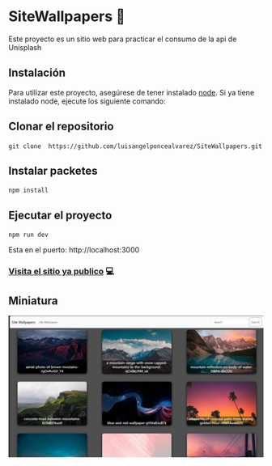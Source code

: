 # SiteWallpapers 👋

Este proyecto es un sitio web para practicar el consumo de la api de Unisplash

## Instalación

Para utilizar este proyecto, asegúrese de tener instalado [node](https://nodejs.org/en/download). Si ya tiene instalado node, ejecute los siguiente comando:

## Clonar el repositorio

```
git clone  https://github.com/luisangelponcealvarez/SiteWallpapers.git
```

## Instalar packetes

```
npm install
```

## Ejecutar el proyecto

```
npm run dev
```

Esta en el puerto: http://localhost:3000

### [Visita el sitio ya publico](https://sitewallpapers.netlify.app/) 💻

## Miniatura

![Miniatura](/public/miniatura.png)
